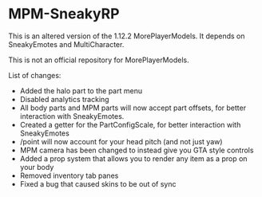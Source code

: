 # MPM-SneakyRP

This is an altered version of the 1.12.2 MorePlayerModels. It depends on SneakyEmotes and MultiCharacter.

This is not an official repository for MorePlayerModels.

List of changes:
* Added the halo part to the part menu
* Disabled analytics tracking
* All body parts and MPM parts will now accept part offsets, for better interaction with SneakyEmotes.
* Created a getter for the PartConfigScale, for better interaction with SneakyEmotes
* /point will now account for your head pitch (and not just yaw)
* MPM camera has been changed to instead give you GTA style controls
* Added a prop system that allows you to render any item as a prop on your body
* Removed inventory tab panes
* Fixed a bug that caused skins to be out of sync